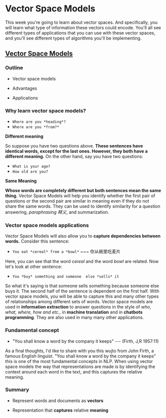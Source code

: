 # Vector Space Models

This week you're going to learn about vector spaces. And specifically, you will learn what type of information these vectors could encode. You'll all see different types of applications that you can use with these vector spaces, and you'll see different types of algorithms you'll be implementing.

## [Vector Space Models](https://www.coursera.org/learn/classification-vector-spaces-in-nlp/supplement/yYagJ/vector-space-models)

### Outline

- Vector space models

- Advantages

- Applications

### Why learn vector space models?

* `Where are you *heading*?`
* `Where are you *from?*`

**Different meaning**

So suppose you have two questions above. **These sentences have identical words, except for the last ones. However, they both have a different meaning.** On the other hand, say you have two questions:

* `What is your age?`
* `How old are you?`

**Same Meaning**

**Whose words are completely different but both sentences mean the same thing.** Vector Space Models will help you identify whether the first pair of questions or the second pair are similar in meaning even if they do not share the same words. They can be used to identify similarity for a question answering, *paraphrasing 释义*, and summarization.

### Vector space models applications

Vector Space Models will also allow you to **capture dependencies between words.** Consider this sentence:

* `You eat *cereal* from a *bowl*`  ~~~ 你从碗里吃麦片

Here, you can see that the word *cereal* and the word  *bowl* are related. Now let's look at other sentence: 

* `You *buy* something and someone  else *sells* it`

So what it's saying is that someone sells something because someone else buys it. The second half of the sentence is dependent on the  first half. With vector space  models, you will be able to capture this and many other types of relationships among different sets of words. Vector space models are used  in **information extraction** to answer questions in the style of *who, what, where, how and etc.,* in **machine translation** and in **chatbots programming**. They are also used in many many other applications.

### Fundamental  concept

- "You shall know a word by  the company it keeps"   ---   (Firth, J,R 1957:11)

As a final thoughts, I'd  like to share with you this  wujto from John Firth, a famous English linguist. "You shall know a word by the company it keeps" this is one of the most fundamental concepts in NLP. When using vector space models the way that representations are made is by identifying the context around each word in the text, and this captures the relative meaning.

### Summary

* Represent words and documents as **vectors**

* Representation that **captures** relative **meaning**
